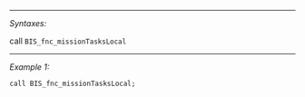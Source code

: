 


---
*Syntaxes:*

call `BIS_fnc_missionTasksLocal`

---
*Example 1:*

```sqf
call BIS_fnc_missionTasksLocal;
```
